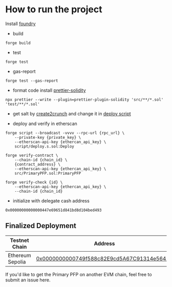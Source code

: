 # How to run the project
Install [foundry](https://book.getfoundry.sh/)

- build
```
forge build
```

- test
```
forge test 
```

- gas-report
```
forge test --gas-report
```

- format code
install [prettier-solidity](https://github.com/prettier-solidity/prettier-plugin-solidity)

```
npx prettier --write --plugin=prettier-plugin-solidity 'src/**/*.sol' 'test/**/*.sol'
```

- get salt by [create2crunch](https://github.com/0age/create2crunch) and change it in [deploy script](https://github.com/BittyIO/Primary-PFP/blob/main/script/deploy.s.sol#L23)


- deploy and verify in etherscan
```
forge script --broadcast -vvvv --rpc-url {rpc_url} \
    --private-key {private_key} \
    --etherscan-api-key {ethercan_api_key} \
    script/deploy.s.sol:Deploy
```

```
forge verify-contract \
    --chain-id {chain_id} \
    {contract_address} \
    --etherscan-api-key {ethercan_api_key} \
    src/PrimaryPFP.sol:PrimaryPFP
```

```
forge verify-check {id} \
    --etherscan-api-key {ethercan_api_key} \
    --chain-id {chain_id}
```

- initialize with delegate cash address
```
0x00000000000000447e69651d841bd8d104bed493
```


## Finalized Deployment

|Testnet Chain|Address|
|---|---|
|Ethereum Sepolia|[0x0000000000749f588c82E9cd5A67C91314e56458](https://sepolia.etherscan.io/address/0x0000000000749f588c82E9cd5A67C91314e56458)|

If you'd like to get the Primary PFP on another EVM chain, feel free to submit an issue here.
